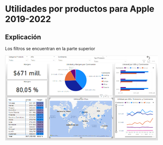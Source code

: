 # Utilidades por productos para Apple 2019-2022

## Explicación

Los filtros se encuentran en la parte superior

![alt text](image.png)